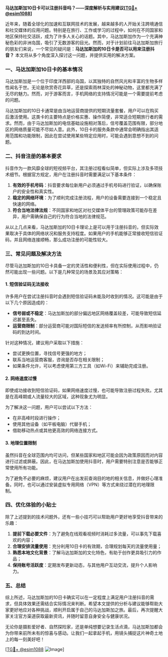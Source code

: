 **马达加斯加10日卡可以注册抖音吗？——深度解析与实用建议[[TG💪+ @esim1088](https://t.me/s/esim1088)]**

近年来，随着全球化的加速和互联网技术的发展，越来越多的人开始关注跨境通信和社交媒体的应用问题。特别是在旅行、工作或学习的过程中，如何在不同国家和地区保持社交活跃，成为了许多人关心的话题。其中，马达加斯加作为一个充满神秘色彩的非洲岛国，吸引了无数游客的目光。然而，对于计划前往马达加斯加旅行的朋友们来说，一个常见的疑问是：**马达加斯加的10日卡是否可以用来注册抖音？** 本文将从多个角度深入探讨这一问题，并提供实用的解决方案。

### 一、马达加斯加10日卡的基本情况

马达加斯加是一个位于印度洋西部的岛国，以其独特的自然风光和丰富的生物多样性闻名于世。无论是欣赏奇花异草，还是探索雨林深处的神秘动物，这里都充满了无尽的魅力。然而，对于游客而言，手机网络的支持情况可能是一个需要提前考虑的问题。

马达加斯加的10日卡通常是由当地运营商提供的短期流量套餐，用户可以在购买后激活使用。这类卡的主要特点是价格实惠、操作简便，非常适合短期旅行者的需求。然而，由于马达加斯加的电信基础设施相对落后，信号覆盖范围有限，部分地区的网络质量可能不尽如人意。此外，10日卡的服务条款中通常会明确指出其适用范围和功能限制，因此在尝试使用某些特定应用时，可能会遇到意想不到的问题。

### 二、抖音注册的基本要求

抖音作为一款风靡全球的短视频平台，其注册过程看似简单，但实际上涉及多项技术细节。根据官方规定，用户在注册抖音时需要满足以下基本条件：

1. **有效的手机号码**：抖音要求每位新用户必须通过手机号码进行验证，以确保账户的安全性和真实性。
2. **稳定的网络环境**：为了顺利完成注册流程，用户的设备需要连接到一个稳定且快速的网络。
3. **符合当地法律法规**：不同国家和地区对社交媒体平台的管理政策可能存在差异，用户需确保自己的行为符合当地的法律规范。

从以上几点来看，马达加斯加的10日卡理论上是可以用于注册抖音的，但实际效果取决于具体的网络状况和服务支持程度。如果用户的手机能够正常接收短信验证码，并且网络连接顺畅，那么成功注册的可能性较大。

### 三、常见问题及解决方法

尽管马达加斯加的10日卡具备一定的灵活性和便利性，但在实际使用过程中，仍然可能出现一些问题。以下是几种常见的场景及其应对策略：

#### 1. 短信验证码无法接收

许多用户在尝试注册抖音时会遇到短信验证码未能及时收到的情况。这可能是由于以下几个原因造成的：

- **信号弱或不稳定**：马达加斯加的部分偏远地区网络覆盖较差，可能导致短信延迟甚至丢失。
- **运营商限制**：部分运营商可能对国际短信的发送频率有所控制，从而影响验证码的到达时间。

针对这种情况，建议用户采取以下措施：

- 尝试更换位置，寻找信号更强的地方；
- 联系当地运营商客服，咨询是否存在相关限制；
- 如果条件允许，可以考虑使用第三方工具（如Wi-Fi）来辅助完成注册。

#### 2. 网络速度过慢

即使成功接收到短信验证码，如果网络速度过慢，也可能导致注册过程失败。尤其是在高峰期或人流量较大的区域，这种现象尤为明显。

为了解决这一问题，用户可以尝试以下方法：

- 在非高峰时段进行操作；
- 使用其他设备（如平板电脑）代替手机；
- 借助移动热点或其他更高效的网络连接方式。

#### 3. 地理位置限制

虽然抖音在全球范围内均可访问，但某些国家和地区可能会因为政策原因而对内容进行过滤或屏蔽。因此，在马达加斯加使用抖音时，用户需要特别注意是否能够正常使用所有功能。

为了避免不必要的麻烦，建议用户在出发前查询目的地的相关信息，并做好心理准备。同时，也可以通过安装虚拟专用网络（VPN）等方式来绕过潜在的地理限制。

### 四、优化体验的小贴士

除了上述提到的技术问题外，还有一些小技巧可以帮助用户更好地享受抖音带来的乐趣：

1. **提前下载必要文件**：为了避免在线观看视频时消耗过多流量，可以事先下载喜欢的内容；
2. **合理安排流量使用**：充分利用10日卡的有效期，合理规划每天的流量使用量；
3. **熟悉本地文化背景**：了解马达加斯加的文化特色，有助于创作更具吸引力的作品；
4. **保持账号活跃度**：定期发布更新动态，与其他用户互动交流，提升个人影响力。

### 五、总结

综上所述，马达加斯加的10日卡确实可以在一定程度上满足用户注册抖音的需求，但具体效果还需结合实际情况来判断。希望本文提供的分析与建议能够帮助大家更好地应对各种挑战，顺利开启属于自己的马达加斯加之旅。最后，再次提醒大家关注官方渠道获取最新资讯，并随时留意自身安全与健康状况。

无论你是摄影爱好者、自然探险家，还是单纯想要记录生活点滴，马达加斯加都会为你带来前所未有的惊喜与感动。让我们一起拿起手机，用镜头捕捉这片神奇土地上的每一刻美好吧！

[[TG💪+ @esim1088](https://t.me/s/esim1088) ![Image](https://i.postimg.cc/4NQfJmqS/Snipaste-2025-05-13-00-14-12.png)]